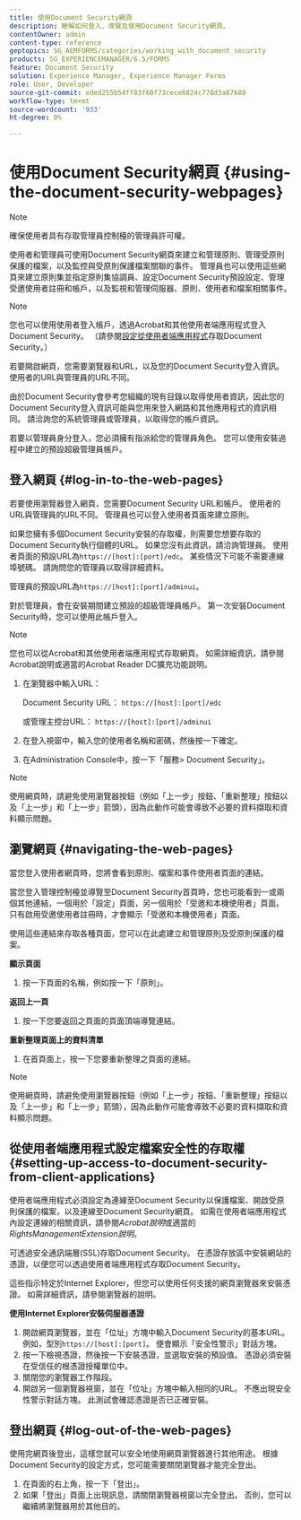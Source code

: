 ```yaml
---
title: 使用Document Security網頁
description: 瞭解如何登入、導覽及使用Document Security網頁。
contentOwner: admin
content-type: reference
geptopics: SG_AEMFORMS/categories/working_with_document_security
products: SG_EXPERIENCEMANAGER/6.5/FORMS
feature: Document Security
solution: Experience Manager, Experience Manager Forms
role: User, Developer
source-git-commit: eded255b54ff83f60f73cece8824c778d3a87680
workflow-type: tm+mt
source-wordcount: '933'
ht-degree: 0%

---
```


# 使用Document Security網頁 {#using-the-document-security-webpages}

>[!NOTE]
> 
> 確保使用者具有存取管理員控制檯的管理員許可權。

使用者和管理員可使用Document Security網頁來建立和管理原則、管理受原則保護的檔案，以及監控與受原則保護檔案關聯的事件。 管理員也可以使用這些網頁來建立原則集並指定原則集協調員、設定Document Security預設設定、管理受邀使用者註冊和帳戶，以及監視和管理伺服器、原則、使用者和檔案相關事件。

>[!NOTE]
>
>您也可以使用使用者登入帳戶，透過Acrobat和其他使用者端應用程式登入Document Security。 （請參閱[設定從使用者端應用程式](using-document-security-web-pages.md#setting-up-access-to-document-security-from-client-applications)存取Document Security。）

若要開啟網頁，您需要瀏覽器和URL，以及您的Document Security登入資訊。 使用者的URL與管理員的URL不同。

由於Document Security會參考您組織的現有目錄以取得使用者資訊，因此您的Document Security登入資訊可能與您用來登入網路和其他應用程式的資訊相同。 請洽詢您的系統管理員或管理員，以取得您的帳戶資訊。

若要以管理員身分登入，您必須擁有指派給您的管理員角色。 您可以使用安裝過程中建立的預設超級管理員帳戶。

## 登入網頁 {#log-in-to-the-web-pages}

若要使用瀏覽器登入網頁，您需要Document Security URL和帳戶。 使用者的URL與管理員的URL不同。 管理員也可以登入使用者頁面來建立原則。

如果您擁有多個Document Security安裝的存取權，則需要您想要存取的Document Security執行個體的URL。 如果您沒有此資訊，請洽詢管理員。 使用者頁面的預設URL為`https://[host]:[port]/edc`。 某些情況下可能不需要連線埠號碼。 請詢問您的管理員以取得詳細資料。

管理員的預設URL為`https://[host]:[port]/adminui`。

對於管理員，會在安裝期間建立預設的超級管理員帳戶。 第一次安裝Document Security時，您可以使用此帳戶登入。

>[!NOTE]
>
>您也可以從Acrobat和其他使用者端應用程式存取網頁。 如需詳細資訊，請參閱Acrobat說明或適當的Acrobat Reader DC擴充功能說明。

1. 在瀏覽器中輸入URL：

   Document Security URL： `https://[host]:[port]/edc`

   或管理主控台URL： `https://[host]:[port]/adminui`

1. 在登入視窗中，輸入您的使用者名稱和密碼，然後按一下確定。
1. 在Administration Console中，按一下「服務> Document Security」。

>[!NOTE]
>
>使用網頁時，請避免使用瀏覽器按鈕（例如「上一步」按鈕、「重新整理」按鈕以及「上一步」和「上一步」箭頭），因為此動作可能會導致不必要的資料擷取和資料顯示問題。

## 瀏覽網頁 {#navigating-the-web-pages}

當您登入使用者網頁時，您將會看到原則、檔案和事件使用者頁面的連結。

當您登入管理控制檯並導覽至Document Security首頁時，您也可能看到一或兩個其他連結，一個用於「設定」頁面，另一個用於「受邀和本機使用者」頁面。 只有啟用受邀使用者註冊時，才會顯示「受邀和本機使用者」頁面。

使用這些連結來存取各種頁面，您可以在此處建立和管理原則及受原則保護的檔案。

**顯示頁面**

1. 按一下頁面的名稱，例如按一下「原則」。

**返回上一頁**

1. 按一下您要返回之頁面的頁面頂端導覽連結。

**重新整理頁面上的資料清單**

1. 在首頁面上，按一下您要重新整理之頁面的連結。

>[!NOTE]
>
>使用網頁時，請避免使用瀏覽器按鈕（例如「上一步」按鈕、「重新整理」按鈕以及「上一步」和「上一步」箭頭），因為此動作可能會導致不必要的資料擷取和資料顯示問題。

## 從使用者端應用程式設定檔案安全性的存取權 {#setting-up-access-to-document-security-from-client-applications}

使用者端應用程式必須設定為連線至Document Security以保護檔案、開啟受原則保護的檔案，以及連線至Document Security網頁。 如需在使用者端應用程式內設定連線的相關資訊，請參閱&#x200B;*Acrobat說明*&#x200B;或適當的&#x200B;*RightsManagementExtension說明*。

可透過安全通訊端層(SSL)存取Document Security。 在憑證存放區中安裝網站的憑證，以便您可以透過使用者端應用程式存取Document Security。

<!-- Fix broken link See Configuring SSL for information on SSL.-->

這些指示特定於Internet Explorer，但您可以使用任何支援的網頁瀏覽器來安裝憑證。 如需詳細資訊，請參閱瀏覽器的說明。

**使用Internet Explorer安裝伺服器憑證**

1. 開啟網頁瀏覽器，並在「位址」方塊中輸入Document Security的基本URL。 例如，型別`https://[host]:[port]`。 便會顯示「安全性警示」對話方塊。
1. 按一下檢視憑證，然後按一下安裝憑證，並選取安裝的預設值。 憑證必須安裝在受信任的根憑證授權單位中。
1. 關閉您的瀏覽器工作階段。
1. 開啟另一個瀏覽器視窗，並在「位址」方塊中輸入相同的URL。 不應出現安全性警示對話方塊。 此測試會確認憑證是否已正確安裝。

## 登出網頁 {#log-out-of-the-web-pages}

使用完網頁後登出，這樣您就可以安全地使用網頁瀏覽器進行其他用途。 根據Document Security的設定方式，您可能需要關閉瀏覽器才能完全登出。

1. 在頁面的右上角，按一下「登出」。
1. 如果「登出」頁面上出現訊息，請關閉瀏覽器視窗以完全登出。 否則，您可以繼續將瀏覽器用於其他目的。

